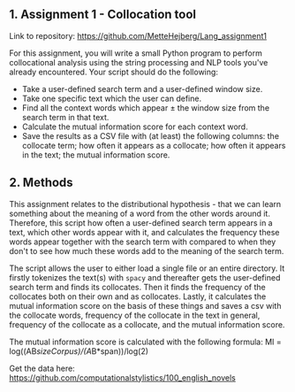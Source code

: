 ## 1. Assignment 1 - Collocation tool
Link to repository: https://github.com/MetteHejberg/Lang_assignment1

For this assignment, you will write a small Python program to perform collocational analysis using the string processing and NLP tools you've already encountered. Your script should do the following:

- Take a user-defined search term and a user-defined window size.
- Take one specific text which the user can define.
- Find all the context words which appear ± the window size from the search term in that text.
- Calculate the mutual information score for each context word.
- Save the results as a CSV file with (at least) the following columns: the collocate term; how often it appears as a collocate; how often it appears in the text; the mutual information score.

## 2. Methods
This assignment relates to the distributional hypothesis - that we can learn something about the meaning of a word from the other words around it. Therefore, this script how often a user-defined search term appears in a text, which other words appear with it, and calculates the frequency these words appear together with the search term with compared to when they don't to see how much these words add to the meaning of the search term.

The script allows the user to either load a single file or an entire directory. It firstly tokenizes the text(s) with ```spacy``` and thereafter gets the user-defined search term and finds its collocates. Then it finds the frequency of the collocates both on their own and as collocates. Lastly, it calculates the mutual information score on the basis of these things and saves a csv with the collocate words, frequency of the collocate in the text in general, frequency of the collocate as a collocate, and the mutual information score.

The mutual information score is calculated with the following formula: MI = log((AB*sizeCorpus)/(A*B*span))/log(2) 

Get the data here: https://github.com/computationalstylistics/100_english_novels

## 3. Usage
To run the code you should:
- Pull this repository with this folder structure
- Place the texts in the ```in``` folder inside a folder called ```corpus```
- Install the packages mentioned in ```requirements.txt``` 
- Set your current working directory to the level above ```src```
- Write in the command line either: ```python src/mutual_information.py -f "file to use" -t "user-defined_search_term"``` or: ```python src/mutual_information.py -d "directory to use" -t "user-defined_search_term"```
  - The name of the text should be the name of one of the texts in the ```corpus``` folder
  - The csv in ```out``` was created with the following code in the terminal: ```python src/mutual_information.py -f "Bennet_Helen_1910.txt" - "park"```

## 4. Discussion of Results
While this approach gets quick results very easily, there are also more accurate and complex approaches such as word embeddings. Furthermore, the preprocessing of the text that makes everything lower case and removes unwanted characters could also potentially include removing stop words and/or converting all words to their lemmas. 

Eventhough this is a quick and easy approach, looking at the output and the words with the highest mutual information score, it does not seem, to me at least, that they reflect the meaning of "park" very much.
